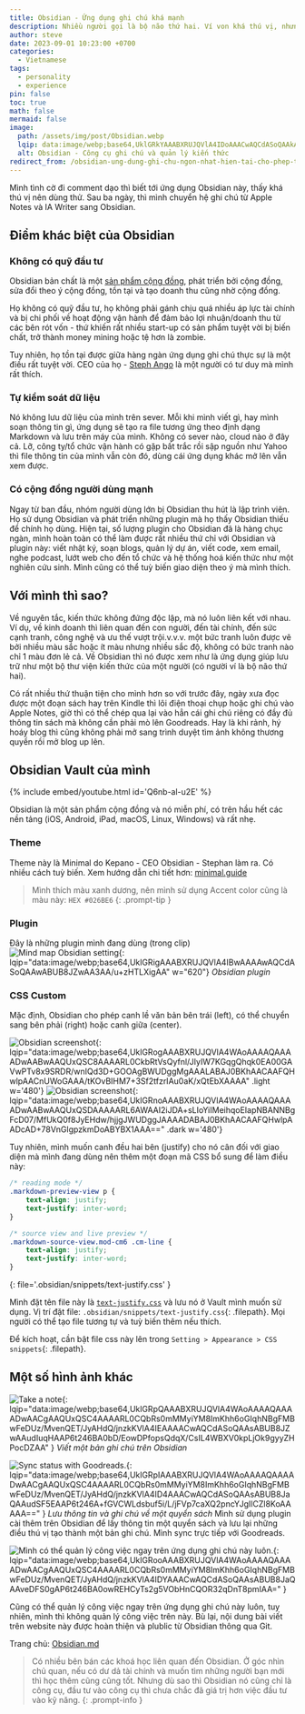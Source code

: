 ```yaml
---
title: Obsidian - Ứng dụng ghi chú khá mạnh
description: Nhiều người gọi là bộ não thứ hai. Ví von khá thú vị, nhưng đúng là một công cụ ghi chú rất mạnh.
author: steve
date: 2023-09-01 10:23:00 +0700
categories:
  - Vietnamese
tags:
  - personality
  - experience
pin: false
toc: true
math: false
mermaid: false
image:
  path: /assets/img/post/Obsidian.webp
  lqip: data:image/webp;base64,UklGRkYAAABXRUJQVlA4IDoAAACwAQCdASoQAAkABUB8JaQAAp1CNkwAAP7BsN3gHTSt8oBaczRfhAIu4MV0wTs0bQt2ksJQqKOj4AAA
  alt: Obsidian - Công cụ ghi chú và quản lý kiến thức
redirect_from: /obsidian-ung-dung-ghi-chu-ngon-nhat-hien-tai-cho-phep-toan-quyen-kiem-soat-du-lieu-cua-ban/
---
```


Mình tình cờ đi comment dạo thì biết tới ứng dụng Obsidian này, thấy khá thú vị nên dùng thử. Sau ba ngày, thì mình chuyển hệ ghi chú từ Apple Notes và IA Writer sang Obsidian.

## Điểm khác biệt của Obsidian
### Không có quỹ đầu tư
Obsidian bản chất là một [sản phẩm cộng đồng](/san-pham-cong-dong/), phát triển bởi cộng đồng, sửa đổi theo ý cộng đồng, tồn tại và tạo doanh thu cũng nhờ cộng đồng.

Họ không có quỹ đầu tư, họ không phải gánh chịu quá nhiều áp lực tài chính và bị chi phối về hoạt động vận hành để đảm bảo lợi nhuận/doanh thu từ các bên rót vốn - thứ khiến rất nhiều start-up có sản phẩm tuyệt vời bị biến chất, trở thành money mining hoặc tệ hơn là zombie.

Tuy nhiên, họ tồn tại được giữa hàng ngàn ứng dụng ghi chú thực sự là một điều rất tuyệt vời. CEO của họ - [Steph Ango](https://stephango.com/) là một người có tư duy mà mình rất thích.

### Tự kiểm soát dữ liệu
Nó không lưu dữ liệu của mình trên sever. Mỗi khi mình viết gì, hay mình soạn thông tin gì, ứng dụng sẽ tạo ra file tương ứng theo định dạng Markdown và lưu trên máy của mình. Không có sever nào, cloud nào ở đây cả. Lỡ, công ty/tổ chức vận hành có gặp bất trắc rồi sập nguồn như Yahoo thì file thông tin của mình vẫn còn đó, dùng cái ứng dụng khác mở lên vẫn xem được.

### Có cộng đồng người dùng mạnh
Ngay từ ban đầu, nhóm người dùng lớn bị Obsidian thu hút là lập trình viên. Họ sử dụng Obsidian và phát triển những plugin mà họ thấy Obsidian thiếu để chính họ dùng. Hiện tại, số lượng plugin cho Obsidian đã là hàng chục ngàn, mình hoàn toàn có thể làm được rất nhiều thứ chỉ với Obsidian và plugin này:  viết nhật ký, soạn blogs, quản lý dự án, viết code, xem email, nghe podcast, lướt web cho đến tổ chức và hệ thống hoá kiến thức như một nghiên cứu sinh. Mình cũng có thể tuỳ biến giao diện theo ý mà mình thích.

## Với mình thì sao?
Về nguyên tắc, kiến thức không đứng độc lập, mà nó luôn liên kết với nhau. Ví dụ, về kinh doanh thì liên quan đến con người, đến tài chính, đến sức cạnh tranh, công nghệ và ưu thế vượt trội.v.v.v. một bức tranh luôn được vẽ bởi nhiều màu sắc hoặc ít màu nhưng nhiều sắc độ, không có bức tranh nào chỉ 1 màu đơn lẻ cả. Về Obsidian thì nó được xem như là ứng dụng giúp lưu trữ như một bộ thư viện kiến thức của một người (có người ví là bộ não thứ hai).

Có rất nhiều thứ thuận tiện cho mình hơn so với trước đây, ngày xưa đọc được một đoạn sách hay trên Kindle thì lôi điện thoại chụp hoặc ghi chú vào Apple Notes, giờ thì có thể chép qua lại vào hẳn cái ghi chú riêng có đầy đủ thông tin sách mà không cần phải mò lên Goodreads. Hay là khi rảnh, hý hoáy blog thì cũng không phải mở sang trình duyệt tìm ảnh không thương quyền rồi mở blog up lên.

## Obsidian Vault của mình

{% include embed/youtube.html id='Q6nb-al-u2E' %}

Obsidian là một sản phẩm cộng đồng và nó miễn phí, có trên hầu hết các nền tảng (iOS, Android, iPad, macOS, Linux, Windows) và rất nhẹ. 

### Theme
Theme này là Minimal do Kepano - CEO Obsidian - Stephan làm ra. Có nhiều cách tuỳ biến. Xem hướng dẫn chi tiết hơn: [minimal.guide](https://minimal.guide)

> Mình thích màu xanh dương, nên mình sử dụng Accent color cũng là màu này: `HEX #026BE6` 
{: .prompt-tip }

### Plugin
Đây là những plugin mình đang dùng (trong clip)
![Mind map Obsidian setting](/assets/img/post/Mindmapping.webp "Obsidian plugin"){: lqip="data:image/webp;base64,UklGRigAAABXRUJQVlA4IBwAAAAwAQCdASoQAAwABUB8JZwAA3AA/u+zHTLXigAA" w="620"}
_Obsidian plugin_

### CSS Custom
Mặc định, Obsidian cho phép canh lề văn bản bên trái (left), có thể chuyển sang bên phải (right) hoặc canh giữa (center).

![Obsidian screenshot](/assets/img/post/Obsidian-Screenshot-light.webp){: lqip="data:image/webp;base64,UklGRogAAABXRUJQVlA4WAoAAAAQAAAADwAABwAAQUxQSC8AAAARL0CkbRtVsQyfnl/JIyIW7KGqgQhqk0EA00GAVwPTv8x9SRDR/wnIQd3D+GOOAgBWUDggMgAAALABAJ0BKhAACAAFQHwlpAACnUWoGAAA/tKOvBIHM7+3Sf2tfzrIAu0aK/xQtEbXAAAA" .light w='480'}
![Obsidian screenshot](/assets/img/post/Obsidian-Screenshot-dark.webp){: lqip="data:image/webp;base64,UklGRnoAAABXRUJQVlA4WAoAAAAQAAAADwAABwAAQUxQSDAAAAARL6AWAAI2iJDA+sLIoYiIMeihqoEIapNBANNBgFcD07/MfUkQ0f8JyEHdw/hjjgJWUDggJAAAADABAJ0BKhAACAAFQHwlpAADcAD+78VnGlgpzkmDoABYBX1AAA==" .dark w='480'}

Tuy nhiên, mình muốn canh đều hai bên (justify) cho nó cân đối với giao diện mà mình đang dùng nên thêm một đoạn mã CSS bổ sung để làm điều này:

```css
/* reading mode */
.markdown-preview-view p {
	text-align: justify;
	text-justify: inter-word;	
}

/* source view and live preview */
.markdown-source-view.mod-cm6 .cm-line {
	text-align: justify;
	text-justify: inter-word;	
}
```
{: file='.obsidian/snippets/text-justify.css' }

Mình đặt tên file này là [`text-justify.css`](https://github.com/lotusk08/lotusk08.github.io/blob/5f4a80b711a4116d7c3f1a8da82ce3b0f9077ea0/.obsidian/snippets/text-justify.css) và lưu nó ở Vault mình muốn sử dụng. Vị trí đặt file: `.obsidian/snippets/text-justify.css`{: .filepath}. Mọi người có thể tạo file tương tự và tuỳ biến thêm nếu thích.

Để kích hoạt, cần bật file css này lên trong `Setting > Appearance > CSS snippets`{: .filepath}.

## Một số hình ảnh khác

![Take a note](/assets/img/post/Take-a-note.webp "Viết một bản ghi chú trên Obsidian"){: lqip="data:image/webp;base64,UklGRpQAAABXRUJQVlA4WAoAAAAQAAAADwAACgAAQUxQSC4AAAARL0CQbRs0mMMyiYM8ImKhh6oGIqhNBgFMBwFeDUz/MvenQET/JyAHdQ/jnzkKVlA4IEAAAACwAQCdASoQAAsABUB8JZwAAudIuqHAAP6t246BA0bD/EowDPfopsQdqX/CsIL4WBXV0kpLjOk9gyyZHPocDZAA" }
_Viết một bản ghi chú trên Obsidian_

![Sync status with Goodreads.](/assets/img/post/Sync-status-with-Goodreads.webp "Lưu thông tin và ghi chú về một quyển sách"){: lqip="data:image/webp;base64,UklGRpIAAABXRUJQVlA4WAoAAAAQAAAADwAACgAAQUxQSC4AAAARL0CQbRs0mMMyiYM8ImKhh6oGIqhNBgFMBwFeDUz/MvenQET/JyAHdQ/jnzkKVlA4ID4AAACwAQCdASoQAAsABUB8JaQAAudSF5EAAP6t246A+fGVCWLdsbuf5i/L/jFVp7caXQ2pncYJgIlCZl8KoAAAAA==" }
_Lưu thông tin và ghi chú về một quyển sách_
Mình sử dụng plugin cài thêm trên Obsidian để lấy thông tin một quyển sách và lưu lại những điều thú vị tạo thành một bản ghi chú. Mình sync trực tiếp với Goodreads.

![Mình có thể quản lý công việc ngay trên ứng dụng ghi chú này luôn.](/assets/img/post/Planning.webp "Obsidian - ứng dụng ghi chú ngon nhất hiện tại cho phép toàn quyền kiểm soát dữ liệu 4"){: lqip="data:image/webp;base64,UklGRooAAABXRUJQVlA4WAoAAAAQAAAADwAACgAAQUxQSC4AAAARL0CQbRs0mMMyiYM8ImKhh6oGIqhNBgFMBwFeDUz/MvenQET/JyAHdQ/jnzkKVlA4IDYAAACwAQCdASoQAAsABUB8JaQAAveDFS0gAP6t246BA0owREHCyTs2g5VObHnCQOR32qDnT8pmIAA=" }

Cũng có thể quản lý công việc ngay trên ứng dụng ghi chú này luôn, tuy nhiên, mình thì không quản lý công việc trên này. Bù lại, nội dung bài viết trên website này được hoàn thiện và plublic từ Obsidian thông qua Git.

Trang chủ: [Obsidian.md](https://obsidian.md/)

> Có nhiều bên bán các khoá học liên quan đến Obsidian. Ở góc nhìn chủ quan, nếu có dư dả tài chính và muốn tìm những người bạn mới thì học thêm cũng cũng tốt. Nhưng dù sao thì Obsidian nó cũng chỉ là công cụ, đầu tư vào công cụ thì chưa chắc đã giá trị hơn việc đầu tư vào kỹ năng.
{: .prompt-info }

